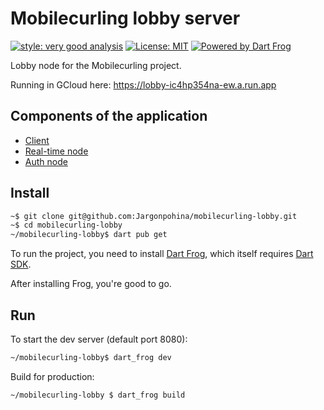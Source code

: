 # Mobilecurling lobby server

[![style: very good analysis][very_good_analysis_badge]][very_good_analysis_link]
[![License: MIT][license_badge]][license_link]
[![Powered by Dart Frog](https://img.shields.io/endpoint?url=https://tinyurl.com/dartfrog-badge)](https://dartfrog.vgv.dev)

[license_badge]: https://img.shields.io/badge/license-MIT-blue.svg
[license_link]: https://opensource.org/licenses/MIT
[very_good_analysis_badge]: https://img.shields.io/badge/style-very_good_analysis-B22C89.svg
[very_good_analysis_link]: https://pub.dev/packages/very_good_analysis

Lobby node for the Mobilecurling project.

Running in GCloud here: https://lobby-ic4hp354na-ew.a.run.app


## Components of the application

- [Client](https://github.com/Jargonpohina/mobilecurling-client)
- [Real-time node](https://github.com/Jargonpohina/mobilecurling)
- [Auth node](https://github.com/Jargonpohina/mobilecurling-auth)

## Install

```sh
~$ git clone git@github.com:Jargonpohina/mobilecurling-lobby.git
~$ cd mobilecurling-lobby
~/mobilecurling-lobby$ dart pub get
```

To run the project, you need to install [Dart Frog](https://dartfrog.vgv.dev/docs/overview), which itself requires 
[Dart SDK](https://dart.dev/get-dart). 

After installing Frog, you're good to go.

## Run

To start the dev server (default port 8080):

```sh
~/mobilecurling-lobby$ dart_frog dev 
```

Build for production:

```sh
~/mobilecurling-lobby $ dart_frog build
```
